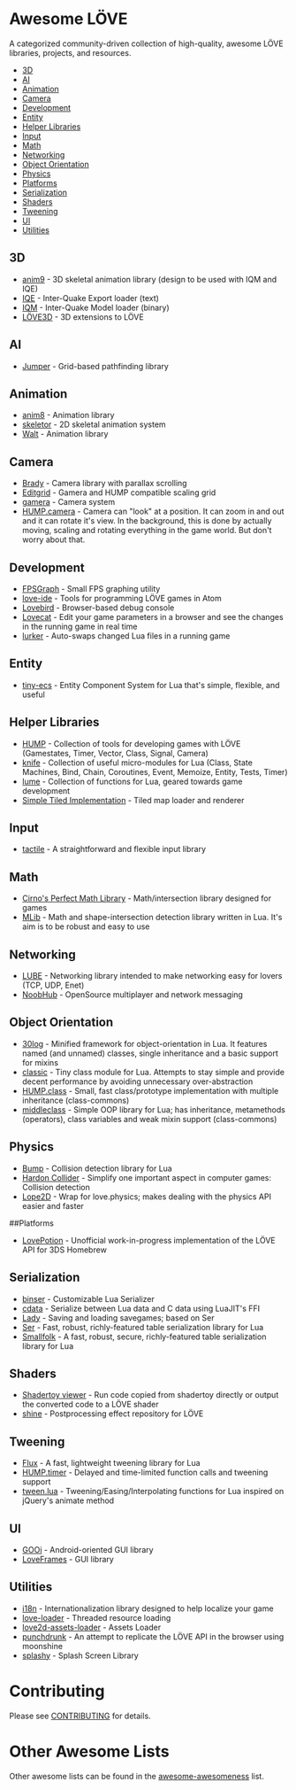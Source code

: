 # Awesome LÖVE

A categorized community-driven collection of high-quality, awesome LÖVE libraries, projects, and resources.

* [3D](#3d)
* [AI](#ai)
* [Animation](#animation)
* [Camera](#camera)
* [Development](#development)
* [Entity](#entity)
* [Helper Libraries](#helper)
* [Input](#input)
* [Math](#math)
* [Networking](#networking)
* [Object Orientation](#object)
* [Physics](#physics)
* [Platforms](#platforms)
* [Serialization](#serialization)
* [Shaders](#shaders)
* [Tweening](#tweening)
* [UI](#ui)
* [Utilities](#utilities)

## 3D

* [anim9](https://github.com/excessive/anim9) - 3D skeletal animation library (design to be used with IQM and IQE)
* [IQE](https://github.com/excessive/iqe) - Inter-Quake Export loader (text)
* [IQM](https://github.com/excessive/iqm) - Inter-Quake Model loader (binary)
* [LÖVE3D](https://github.com/excessive/love3d) - 3D extensions to LÖVE

## AI

* [Jumper](https://github.com/Yonaba/Jumper) - Grid-based pathfinding library

## Animation

* [anim8](https://github.com/kikito/anim8) - Animation library
* [skeletor](https://github.com/pelevesque/skeletor) - 2D skeletal animation system
* [Walt](https://github.com/davisdude/Walt) - Animation library

## Camera

* [Brady](https://github.com/davisdude/Brady) - Camera library with parallax scrolling
* [Editgrid](https://github.com/bakpakin/Editgrid) - Gamera and HUMP compatible scaling grid
* [gamera](https://github.com/kikito/gamera) - Camera system
* [HUMP.camera](http://vrld.github.io/hump/#hump.camera) - Camera can "look" at a position. It can zoom in and out and it can rotate it's view. In the background, this is done by actually moving, scaling and rotating everything in the game world. But don't worry about that.

## Development

* [FPSGraph](https://github.com/icrawler/FPSGraph) - Small FPS graphing utility
* [love-ide](https://github.com/rameshvarun/love-ide) - Tools for programming LÖVE games in Atom
* [Lovebird](https://github.com/rxi/lovebird) - Browser-based debug console
* [Lovecat](https://github.com/CoffeeKitty/lovecat) - Edit your game parameters in a browser and see the changes in the running game in real time
* [lurker](https://github.com/rxi/lurker) - Auto-swaps changed Lua files in a running game

## Entity

* [tiny-ecs](https://github.com/bakpakin/tiny-ecs) - Entity Component System for Lua that's simple, flexible, and useful

## <a name="helper"></a>Helper Libraries

* [HUMP](https://github.com/vrld/hump) - Collection of tools for developing games with LÖVE (Gamestates, Timer, Vector, Class, Signal, Camera)
* [knife](https://github.com/airstruck/knife) - Collection of useful micro-modules for Lua (Class, State Machines, Bind, Chain, Coroutines, Event, Memoize, Entity, Tests, Timer)
* [lume](https://github.com/rxi/lume/) - Collection of functions for Lua, geared towards game development
* [Simple Tiled Implementation](https://github.com/karai17/Simple-Tiled-Implementation) - Tiled map loader and renderer

## Input

* [tactile](https://github.com/tesselode/tactile) -  A straightforward and flexible input library

## Math

* [Cirno's Perfect Math Library](https://github.com/excessive/cpml) - Math/intersection library designed for games
* [MLib](https://github.com/davisdude/mlib) - Math and shape-intersection detection library written in Lua. It's aim is to be robust and easy to use

## Networking

* [LUBE](https://github.com/bartbes/love-misc-libs/blob/LUBE-1.0/LUBE/docs.md) - Networking library intended to make networking easy for lovers (TCP, UDP, Enet)
* [NoobHub](https://github.com/Overtorment/NoobHub) - OpenSource multiplayer and network messaging

## <a name="object"></a>Object Orientation

* [30log](https://github.com/Yonaba/30log) - Minified framework for object-orientation in Lua. It features named (and unnamed) classes, single inheritance and a basic support for mixins
* [classic](https://github.com/rxi/classic/) - Tiny class module for Lua. Attempts to stay simple and provide decent performance by avoiding unnecessary over-abstraction
* [HUMP.class](http://vrld.github.io/hump/#hump.class) - Small, fast class/prototype implementation with multiple inheritance (class-commons)
* [middleclass](https://github.com/kikito/middleclass) - Simple OOP library for Lua; has inheritance, metamethods (operators), class variables and weak mixin support (class-commons)

## Physics

* [Bump](https://github.com/kikito/bump.lua) - Collision detection library for Lua
* [Hardon Collider](http://vrld.github.io/HardonCollider/) - Simplify one important aspect in computer games: Collision detection
* [Lope2D](https://bitbucket.org/erlimoen/lope2d-v2/wiki/Home) - Wrap for love.physics; makes dealing with the physics API easier and faster

##Platforms

* [LovePotion](https://github.com/VideahGams/LovePotion) - Unofficial work-in-progress implementation of the LÖVE API for 3DS Homebrew

## Serialization

* [binser](https://github.com/bakpakin/binser) - Customizable Lua Serializer
* [cdata](https://github.com/excessive/cdata) - Serialize between Lua data and C data using LuaJIT's FFI
* [Lady](https://github.com/gvx/Lady) - Saving and loading savegames; based on Ser
* [Ser](https://github.com/gvx/Ser) - Fast, robust, richly-featured table serialization library for Lua
* [Smallfolk](https://github.com/gvx/Smallfolk) - A fast, robust, secure, richly-featured table serialization library for Lua

## Shaders

* [Shadertoy viewer](https://love2d.org/forums/viewtopic.php?f=5&t=80885) - Run code copied from shadertoy directly or output the converted code to a LÖVE shader
* [shine](https://github.com/vrld/shine) - Postprocessing effect repository for LÖVE

## Tweening

* [Flux](https://github.com/rxi/flux) - A fast, lightweight tweening library for Lua
* [HUMP.timer](https://vrld.github.io/hump/#hump.timer) - Delayed and time-limited function calls and tweening support
* [tween.lua](https://github.com/kikito/tween.lua) - Tweening/Easing/Interpolating functions for Lua inspired on jQuery's animate method

## UI

* [GOOi](https://github.com/tavuntu/gooi) - Android-oriented GUI library
* [LoveFrames](https://github.com/KennyShields/LoveFrames) - GUI library

## Utilities

* [i18n](https://github.com/excessive/i18n) - Internationalization library designed to help localize your game
* [love-loader](https://github.com/kikito/love-loader) - Threaded resource loading
* [love2d-assets-loader](https://github.com/Yonaba/love2d-assets-loader) - Assets Loader
* [punchdrunk](https://github.com/TannerRogalsky/punchdrunk) - An attempt to replicate the LÖVE API in the browser using moonshine
* [splashy](https://github.com/VideahGams/splashy) - Splash Screen Library

# Contributing

Please see [CONTRIBUTING](https://github.com/JanWerder/awesome-love2d/blob/master/CONTRIBUTING.md) for details.

# Other Awesome Lists

Other awesome lists can be found in the [awesome-awesomeness](https://github.com/bayandin/awesome-awesomeness) list.
